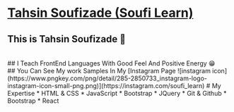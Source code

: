 # [Tahsin Soufizade (Soufi Learn)](https://instagram.com/soufi_learn)
## This is Tahsin Soufizade 💙
<br/>
## I Teach FrontEnd Languages With Good Feel And Positive Energy 😁
<br/>
## You Can See My work Samples In My [Instagram Page ![instagram icon](https://www.pngkey.com/png/detail/285-2850733_instagram-logo-instagram-icon-small-png.png)](https://instagram.com/soufi_learn)
# My Expertise
* HTML & CSS
* JavaScript
* Bootstrap
* JQuery
* Git & Github
* Bootstrap
* React
